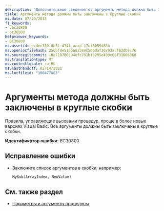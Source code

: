 ```yaml
---
description: 'Дополнительные сведения о: аргументы метода должны быть заключены в круглые скобки'
title: Аргументы метода должны быть заключены в круглые скобки
ms.date: 07/20/2015
f1_keywords:
- vbc30800
- bc30800
helpviewer_keywords:
- BC30800
ms.assetid: ecdec760-8b51-474f-acad-17cf8059d83b
ms.openlocfilehash: 25d6fde5166a82589c506daf36703acf62db9776
ms.sourcegitcommit: 10e719780594efc781b15295e499c66f316068b8
ms.translationtype: MT
ms.contentlocale: ru-RU
ms.lasthandoff: 02/14/2021
ms.locfileid: "100477883"
---
```

# <a name="method-arguments-must-be-enclosed-in-parentheses"></a>Аргументы метода должны быть заключены в круглые скобки

Правила, управляющие вызовами процедур, проще в более новых версиях Visual Basic. Все аргументы должны быть заключены в круглые скобки.

**Идентификатор ошибки:** BC30800

## <a name="to-correct-this-error"></a>Исправление ошибки

- Заключите список аргументов в скобки; например:

  ```vb
  MySub(ArrayIndex, NewValue)
  ```

## <a name="see-also"></a>См. также раздел

- [Параметры и аргументы процедуры](../programming-guide/language-features/procedures/procedure-parameters-and-arguments.md)
